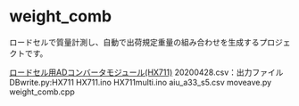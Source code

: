 # weight_comb
ロードセルで質量計測し、自動で出荷規定重量の組み合わせを生成するプロジェクトです。


[ロードセル用ADコンバータモジュール(HX711)](http://akizukidenshi.com/catalog/g/gK-12370/)
20200428.csv：出力ファイル
DBwrite.py:HX711
HX711.ino
HX711multi.ino
aiu_a33_s5.csv
moveave.py
weight_comb.cpp
